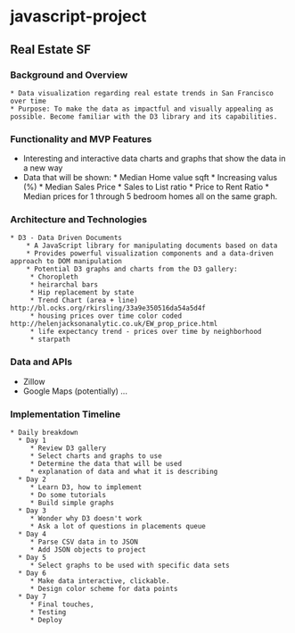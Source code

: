 # javascript-project
## Real Estate SF
### Background and Overview
    * Data visualization regarding real estate trends in San Francisco over time
    * Purpose: To make the data as impactful and visually appealing as possible. Become familiar with the D3 library and its capabilities.
### Functionality and MVP Features
   * Interesting and interactive data charts and graphs that show the data in a new way
   * Data that will be shown:
    * Median Home value sqft
    * Increasing valus (%)
    * Median Sales Price
    * Sales to List ratio
    * Price to Rent Ratio
    * Median prices for 1 through 5 bedroom homes all on the same graph.
### Architecture and Technologies
    * D3 - Data Driven Documents
        * A JavaScript library for manipulating documents based on data
        * Provides powerful visualization components and a data-driven approach to DOM manipulation
        * Potential D3 graphs and charts from the D3 gallery:
         * Choropleth
         * heirarchal bars
         * Hip replacement by state
         * Trend Chart (area + line) http://bl.ocks.org/rkirsling/33a9e350516da54a5d4f
         * housing prices over time color coded http://helenjacksonanalytic.co.uk/EW_prop_price.html
         * life expectancy trend - prices over time by neighborhood
         * starpath
### Data and APIs
   * Zillow
   * Google Maps (potentially)
    ...
### Implementation Timeline
    * Daily breakdown
      * Day 1
         * Review D3 gallery
         * Select charts and graphs to use
         * Determine the data that will be used
         * explanation of data and what it is describing
      * Day 2
         * Learn D3, how to implement
         * Do some tutorials
         * Build simple graphs
      * Day 3
         * Wonder why D3 doesn't work
         * Ask a lot of questions in placements queue
      * Day 4
         * Parse CSV data in to JSON
         * Add JSON objects to project
      * Day 5
         * Select graphs to be used with specific data sets
      * Day 6
         * Make data interactive, clickable.
         * Design color scheme for data points
      * Day 7
         * Final touches,
         * Testing
         * Deploy
